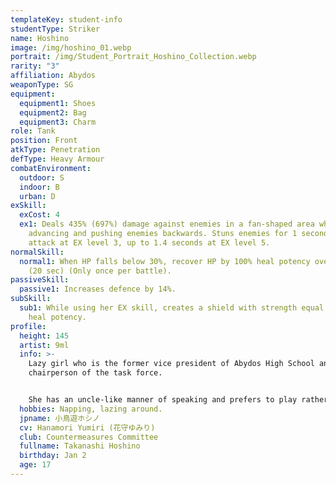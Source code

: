 ```yaml
---
templateKey: student-info
studentType: Striker
name: Hoshino
image: /img/hoshino_01.webp
portrait: /img/Student_Portrait_Hoshino_Collection.webp
rarity: "3"
affiliation: Abydos
weaponType: SG
equipment:
  equipment1: Shoes
  equipment2: Bag
  equipment3: Charm
role: Tank
position: Front
atkType: Penetration
defType: Heavy Armour
combatEnvironment:
  outdoor: S
  indoor: B
  urban: D
exSkill:
  exCost: 4
  ex1: Deals 435% (697%) damage against enemies in a fan-shaped area while
    advancing and pushing enemies backwards. Stuns enemies for 1 second per
    attack at EX level 3, up to 1.4 seconds at EX level 5.
normalSkill:
  normal1: When HP falls below 30%, recover HP by 100% heal potency over time
    (20 sec) (Only once per battle).
passiveSkill:
  passive1: Increases defence by 14%.
subSkill:
  sub1: While using her EX skill, creates a shield with strength equal to 108%
    heal potency.
profile:
  height: 145
  artist: 9ml
  info: >-
    Lazy girl who is the former vice president of Abydos High School and the
    chairperson of the task force.


    She has an uncle-like manner of speaking and prefers to play rather than work. Because of this, she is usually berated by the members of the committee, but once the mission begins, she fights hard on the front lines to protect the other members.
  hobbies: Napping, lazing around.
  jpname: 小鳥遊ホシノ
  cv: Hanamori Yumiri (花守ゆみり)
  club: Countermeasures Committee
  fullname: Takanashi Hoshino
  birthday: Jan 2
  age: 17
---
```


